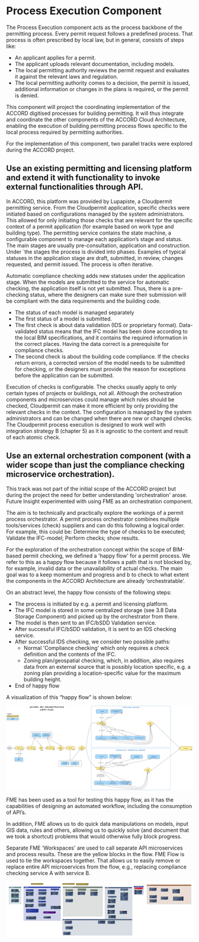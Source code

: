 # Process Execution Component

The Process Execution component acts as the process backbone of the permitting process. Every permit request follows a predefined process.  That process is often prescribed by local law, but in general, consists of steps like:  
- An applicant applies for a permit.
- The applicant uploads relevant documentation, including models.
- The local permitting authority reviews the permit request and evaluates it against the relevant laws and regulation.
- The local permitting authority comes to a decision, the permit is issued, additional information or changes in the plans is required, or the permit is denied.   

This component will project the coordinating implementation of the ACCORD digitised processes for building permitting. It will thus integrate and coordinate the other components of the ACCORD Cloud Architecture, enabling the execution of building permitting process flows specific to the local process required by permitting authorities. 

For the implementation of this component, two parallel tracks were explored during the ACCORD project.

## Use an existing permitting and licensing platform and extend it with functionality to invoke external functionalities through API. 

In ACCORD, this platform was provided by Lupapiste, a Cloudpermit permitting service. From the Cloudpermit application, specific checks were initiated based on configurations managed by the system administrators. This allowed for only initiating those checks that are relevant for the specific context of a permit application (for example based on work type and building type). 
The permitting service contains the state machine, a configurable component to manage each application’s stage and status. The main stages are usually pre-consultation, application and construction. Under  `the stages the process is divided into phases. Examples of typical statuses in the application stage are draft, submitted, in review, changes requested, and permit issued. The process is often iterative. 

Automatic compliance checking adds new statuses under the application stage. When the models are submitted to the service for automatic checking, the application itself is not yet submitted. Thus, there is a pre-checking status, where the designers can make sure their submission will be compliant with the data requirements and the building code. 
- The status of each model is managed separately  
- The first status of a model is submitted.  
- The first check is about data validation (IDS or proprietary format). Data-validated status means that the IFC model has been done according to the local BIM specifications, and it contains the required information in the correct places. Having the data correct is a prerequisite for compliance checks. 
- The second check is about the building code compliance. If the checks return errors, a corrected version of the model needs to be submitted for checking, or the designers must provide the reason for exceptions before the application can be submitted.  

Execution of checks is configurable. The checks usually apply to only certain types of projects or buildings, not all. Although the orchestration components and microservices could manage which rules should be checked, Cloudpermit can make it more efficient by only providing the relevant checks in the context. The configuration is managed by the system administrators and can be changed when there are new or changed checks. The Cloudpermit process execution is designed to work well with integration strategy B (chapter 5) as it is agnostic to the content and result of each atomic check. 

## Use an external orchestration component (with a wider scope than just the compliance checking microservice orchestration). 

This track was not part of the initial scope of the ACCORD project but during the project the need for better understanding 'orchestration' arose. Future Insight experimented with using FME as an orchestration component.  

The aim is to technically and practically explore the workings of a permit process orchestrator. A permit process orchestrator combines multiple tools/services (check) suppliers and can do this following a logical order. For example, this could be: Determine the type of checks to be executed; Validate the IFC-model; Perform checks; show results.   

For the exploration of the orchestration concept within the scope of BIM-based permit checking, we defined a 'happy flow' for a permit process. We refer to this as a happy flow because it follows a path that is not blocked by, for example, invalid data or the unavailability of actual checks. The main goal was to a keep momentum and progress and b to check to what extent the components in the ACCORD Architecture are already ‘orchestratable’. 

On an abstract level, the happy flow consists of the following steps: 
- The process is initiated by e.g. a permit and licensing platform. 
- The IFC model is stored in some centralized storage (see 3.8 Data Storage Component) and picked up by the orchestrator from there. 
- The model is then sent to an IFC/bSDD Validation service. 
- After successful IFC/bSDD validation, it is sent to an IDS checking service. 
- After successful IDS checking, we consider two possible paths: 
    - Normal 'Compliance checking' which only requires a check definition and the contents of the IFC. 
    - Zoning plan/geospatial checking, which, in addition, also requires data from an external source that is possibly location specific, e.g. a zoning plan providing a location-specific value for the maximum building height. 
- End of happy flow 

A visualization of this “happy flow” is shown below:

![](./happyflow.png)

FME has been used as a tool for testing this happy flow, as it has the capabilities of designing an automated workflow, including the consumption of API’s. 

In addition, FME allows us to do quick data manipulations on models, input GIS data, rules and others, allowing us to quickly solve (and document that we took a shortcut) problems that would otherwise fully block progress. 

Separate FME 'Workspaces' are used to call separate API microservices and process results.  These are the yellow blocks in the flow. FME Flow is used to tie the workspaces together. That allows us to easily remove or replace entire API microservices from the flow, e.g., replacing compliance checking service A with service B.  

![](./happyflow2.png)
